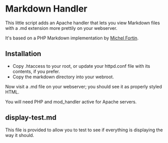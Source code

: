 Markdown Handler
================

This little script adds an Apache handler that lets you view Markdown
files with a .md extension more prettily on your webserver.

It's based on a PHP Markdown implementation by [Michel
Fortin](http://www.michelf.com/).


Installation
------------

* Copy .htaccess to your root, or update your httpd.conf file with its
  contents, if you prefer.
* Copy the markdown directory into your webroot.

Now visit a .md file on your webserver; you should see it as properly
styled HTML.

You will need PHP and mod_handler active for Apache servers.

display-test.md
---------------
This file is provided to allow you to test to see if everything is displaying
the way it should.
